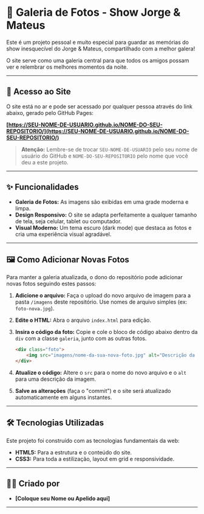 # 📸 Galeria de Fotos - Show Jorge & Mateus

Este é um projeto pessoal e muito especial para guardar as memórias do show inesquecível do Jorge & Mateus, compartilhado com a melhor galera!

O site serve como uma galeria central para que todos os amigos possam ver e relembrar os melhores momentos da noite.

---

## 🚀 Acesso ao Site

O site está no ar e pode ser acessado por qualquer pessoa através do link abaixo, gerado pelo GitHub Pages:

**[https://SEU-NOME-DE-USUARIO.github.io/NOME-DO-SEU-REPOSITORIO/](https://SEU-NOME-DE-USUARIO.github.io/NOME-DO-SEU-REPOSITORIO/)**

> **Atenção:** Lembre-se de trocar `SEU-NOME-DE-USUARIO` pelo seu nome de usuário do GitHub e `NOME-DO-SEU-REPOSITORIO` pelo nome que você deu a este projeto.

---

## ✨ Funcionalidades

* **Galeria de Fotos:** As imagens são exibidas em uma grade moderna e limpa.
* **Design Responsivo:** O site se adapta perfeitamente a qualquer tamanho de tela, seja celular, tablet ou computador.
* **Visual Moderno:** Um tema escuro (dark mode) que destaca as fotos e cria uma experiência visual agradável.

---

## 🖼️ Como Adicionar Novas Fotos

Para manter a galeria atualizada, o dono do repositório pode adicionar novas fotos seguindo estes passos:

1.  **Adicione o arquivo:** Faça o upload do novo arquivo de imagem para a pasta `/imagens` deste repositório. Use nomes de arquivo simples (ex: `foto-nova.jpg`).
2.  **Edite o HTML:** Abra o arquivo `index.html` para edição.
3.  **Insira o código da foto:** Copie e cole o bloco de código abaixo dentro da `div` com a classe `galeria`, junto com as outras fotos.

    ```html
    <div class="foto">
        <img src="imagens/nome-da-sua-nova-foto.jpg" alt="Descrição da nova foto">
    </div>
    ```

4.  **Atualize o código:** Altere o `src` para o nome do novo arquivo e o `alt` para uma descrição da imagem.
5.  **Salve as alterações** (faça o "commit") e o site será atualizado automaticamente em alguns instantes.

---

## 🛠️ Tecnologias Utilizadas

Este projeto foi construído com as tecnologias fundamentais da web:

* **HTML5:** Para a estrutura e o conteúdo do site.
* **CSS3:** Para toda a estilização, layout em grid e responsividade.

---

## 🧑‍💻 Criado por

* **[Coloque seu Nome ou Apelido aqui]**

---
